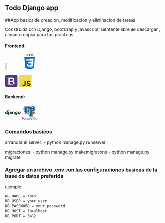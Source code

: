 ## Todo Django app

##App basica de creacion, modificacion y eliminacion de tareas


Construida con Django, bootstrap y javascript, sientente libre 
de descargar , clonar o copiar para tus practicas

#### Frontend:


<p align="left">
<img src="https://upload.wikimedia.org/wikipedia/commons/thumb/6/61/HTML5_logo_and_wordmark.svg/800px-HTML5_logo_and_wordmark.svg.png"  width=10% height=10%>
<img src="https://raw.githubusercontent.com/devicons/devicon/master/icons/css3/css3-original-wordmark.svg"  width=10% height=10%>
</p>
<p align="left">
<img src="https://raw.githubusercontent.com/github/explore/80688e429a7d4ef2fca1e82350fe8e3517d3494d/topics/bootstrap/bootstrap.png"  width=8% height=8%>
<img src="https://raw.githubusercontent.com/github/explore/80688e429a7d4ef2fca1e82350fe8e3517d3494d/topics/javascript/javascript.png"  width=8% height=8%>
</p>


#### Backend:


<p align="left">
<img src="https://raw.githubusercontent.com/github/explore/7456fdff59816d37ef383a6c8f32a26ff7332db2/topics/django/django.png"  width=10% height=10%>
<img src="https://raw.githubusercontent.com/devicons/devicon/master/icons/postgresql/postgresql-original-wordmark.svg"  width=10% height=10%>
</p>



### Comandos basicos 


arrancar el server:
    - python manage.py runserver 

migraciones:
    - python manage.py makemigrations
    - python manage.py migrate


### Agregar un archivo .env con las configuraciones basicas de la base de datos preferida 

ejemplo: 

    DB_NAME = todo 
    DB_USER = your_user
    DB_PASSWORD = your_password
    DB_HOST = localhost
    DB_PORT = 5432


